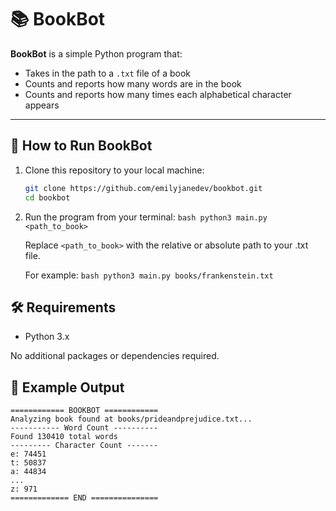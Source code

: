 # 📚 BookBot

**BookBot** is a simple Python program that:

- Takes in the path to a `.txt` file of a book
- Counts and reports how many words are in the book
- Counts and reports how many times each alphabetical character appears

---

## 🚀 How to Run BookBot

1. Clone this repository to your local machine:

   ```bash
   git clone https://github.com/emilyjanedev/bookbot.git
   cd bookbot
   ```

2. Run the program from your terminal:
   `bash python3 main.py <path_to_book>`

   Replace `<path_to_book>` with the relative or absolute path to your .txt file.

   For example:
   `bash python3 main.py books/frankenstein.txt`

## 🛠 Requirements

- Python 3.x

No additional packages or dependencies required.

## 📝 Example Output

```
============ BOOKBOT ============
Analyzing book found at books/prideandprejudice.txt...
----------- Word Count ----------
Found 130410 total words
--------- Character Count -------
e: 74451
t: 50837
a: 44834
...
z: 971
============= END ===============
```
